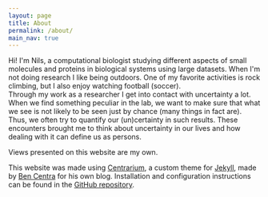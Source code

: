 ```yaml
---
layout: page
title: About
permalink: /about/
main_nav: true
---
```


Hi! I'm Nils, a computational biologist studying different aspects of small molecules and proteins in biological systems using large datasets. When I'm not doing research I like being outdoors. One of my favorite activities is rock climbing, but I also enjoy watching football (soccer).    
Through my work as a researcher I get into contact with uncertainty a lot. When we find something peculiar in the lab, we want to make sure that what we see is not likely to be seen just by chance (many things in fact are). Thus, we often try to quantify our (un)certainty in such results. These encounters brought me to think about uncertainty in our lives and how dealing with it can define us as persons.  

Views presented on this website are my own.

This website was made using [Centrarium][centrarium], a custom theme for [Jekyll][jekyll], made by [Ben Centra][bencentra] for his own blog. Installation and configuration instructions can be found in the [GitHub repository](https://github.com/bencentra/centrarium).

[centrarium]: https://github.com/bencentra/centrarium
[bencentra]: http://bencentra.com
[jekyll]: https://github.com/jekyll/jekyll
